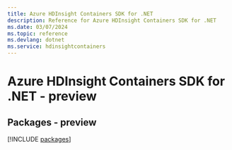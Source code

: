```yaml
---
title: Azure HDInsight Containers SDK for .NET
description: Reference for Azure HDInsight Containers SDK for .NET
ms.date: 03/07/2024
ms.topic: reference
ms.devlang: dotnet
ms.service: hdinsightcontainers
---
```

# Azure HDInsight Containers SDK for .NET - preview
## Packages - preview
[!INCLUDE [packages](hdinsight-containers-index.md)]